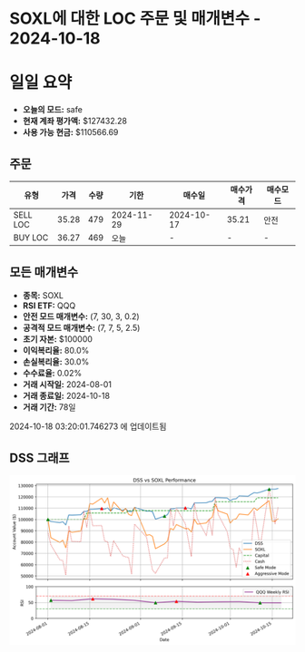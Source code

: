# SOXL에 대한 LOC 주문 및 매개변수 - 2024-10-18

# 일일 요약

- **오늘의 모드:** safe
- **현재 계좌 평가액:** $127432.28
- **사용 가능 현금:** $110566.69

## 주문

| 유형 | 가격 | 수량 | 기한 | 매수일 | 매수가격 | 매수모드 |
|------|------|------|------|--------|----------|----------|
| SELL LOC | 35.28 | 479 | 2024-11-29 | 2024-10-17 | 35.21 | 안전 |
| BUY LOC | 36.27 | 469 | 오늘 | - | - | - |

## 모든 매개변수

- **종목:** SOXL
- **RSI ETF:** QQQ
- **안전 모드 매개변수:** (7, 30, 3, 0.2)
- **공격적 모드 매개변수:** (7, 7, 5, 2.5)
- **초기 자본:** $100000
- **이익복리율:** 80.0%
- **손실복리율:** 30.0%
- **수수료율:** 0.02%
- **거래 시작일:** 2024-08-01
- **거래 종료일:** 2024-10-18
- **거래 기간:** 78일

2024-10-18 03:20:01.746273 에 업데이트됨

## DSS 그래프

![DSS Graph](DSS_graph.png)
